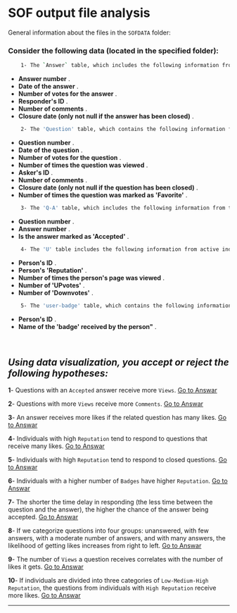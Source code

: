 # ****SOF output file analysis****

General information about the files in the `SOFDATA` folder:

### Consider the following data (located in the specified folder):
```bash
    1- The `Answer` table, which includes the following information from the answers published on `SOF`:
```

* **Answer number** .<br>
* **Date of the answer** .<br>
* **Number of votes for the answer** .<br>
* **Responder's ID** .<br>
* **Number of comments** .<br>
* **Closure date (only not null if the answer has been closed)** .<br>

```bash
    2- The 'Question' table, which contains the following information from the questions published on 'SOF':
```
* **Question number** .<br>
* **Date of the question** .<br>
* **Number of votes for the question** .<br>
* **Number of times the question was viewed** .<br>
* **Asker's ID** .<br>
* **Number of comments** .<br>
* **Closure date (only not null if the question has been closed)** .<br>
* **Number of times the question was marked as 'Favorite'** .<br>

```bash
    3- The 'Q-A' table, which includes the following information from the questions and answers published on 'SOF':
```
* **Question number** .<br>
* **Answer number** .<br>
* **Is the answer marked as 'Accepted'** .<br>

```bash
    4- The 'U' table includes the following information from active individuals on 'SOF' (askers or responders):
```
* **Person's ID** .<br>
* **Person's 'Reputation'** .<br>
* **Number of times the person's page was viewed** .<br>
* **Number of 'UPvotes'** .<br>
* **Number of 'Downvotes'** .<br>

```bash
    5- The 'user-badge' table, which contains the following information about individuals:
```
*  **Person's ID** .<br>
*  **Name of the 'badge' received by the person"** .<br>
<br>


## ***Using data visualization, you accept or reject the following hypotheses:***

**1**- Questions with an `Accepted` answer receive more `Views`.
[Go to Answar](https://github.com/Hadikamali/SOF-output-file-analysis-part-two/tree/main/Answer-Q1/README.md)


**2**- Questions with more `Views` receive more `Comments`.
[Go to Answar](https://github.com/Hadikamali/SOF-output-file-analysis-part-two/tree/main/Answer-Q2/README.md)


**3**- An answer receives more likes if the related question has many likes.
[Go to Answar](https://github.com/Hadikamali/SOF-output-file-analysis-part-two/tree/main/Answer-Q3/README.md)


**4**- Individuals with high `Reputation` tend to respond to questions that receive many likes.
[Go to Answar](https://github.com/Hadikamali/SOF-output-file-analysis-part-two/tree/main/Answer-Q4/README.md)


**5**- Individuals with high `Reputation` tend to respond to closed questions.
[Go to Answar](https://github.com/Hadikamali/SOF-output-file-analysis-part-two/tree/main/Answer-Q5/README.md)


**6**- Individuals with a higher number of `Badges` have higher `Reputation`.
[Go to Answar](https://github.com/Hadikamali/SOF-output-file-analysis-part-two/tree/main/Answer-Q6/README.md)


**7**- The shorter the time delay in responding (the less time between the question and the answer), the higher the chance of the answer being accepted.
[Go to Answar](https://github.com/Hadikamali/SOF-output-file-analysis-part-two/tree/main/Answer-Q7/README.md)


**8**- If we categorize questions into four groups: unanswered, with few answers, with a moderate number of answers, and with many answers, the likelihood of getting likes increases from right to left.
[Go to Answar](https://github.com/Hadikamali/SOF-output-file-analysis-part-two/tree/main/Answer-Q8/README.md)


**9**- The number of `Views` a question receives correlates with the number of likes it gets.
[Go to Answar](https://github.com/Hadikamali/SOF-output-file-analysis-part-two/tree/main/Answer-Q9/README.md)


**10**- If individuals are divided into three categories of `Low-Medium-High Reputation`, the questions from individuals with `High Reputation` receive more likes.
[Go to Answar](https://github.com/Hadikamali/SOF-output-file-analysis-part-two/tree/main/Answer-Q10/README.md)


----------

